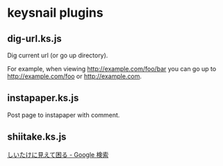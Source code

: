 # keysnail plugins

## dig-url.ks.js

Dig current url (or go up directory).

For example, when viewing <http://example.com/foo/bar> you can go up to <http://example.com/foo> or <http://example.com>.

## instapaper.ks.js

Post page to instapaper with comment.

## shiitake.ks.js

[しいたけに見えて困る - Google 検索](http://www.google.co.jp/#sclient=psy-ab&hl=ja&source=hp&q=%E3%81%97%E3%81%84%E3%81%9F%E3%81%91%E3%81%AB%E8%A6%8B%E3%81%88%E3%81%A6%E5%9B%B0%E3%82%8B&pbx=1&oq=%E3%81%97%E3%81%84%E3%81%9F%E3%81%91%E3%81%AB%E8%A6%8B%E3%81%88%E3%81%A6%E5%9B%B0%E3%82%8B&aq=f&aqi=&aql=&gs_sm=e&gs_upl=0l0l3l220929l0l0l0l0l0l0l0l0ll0l0&bav=on.2,or.r_gc.r_pw.r_cp.,cf.osb&fp=a998b7843bb01cff&biw=1201&bih=607)
